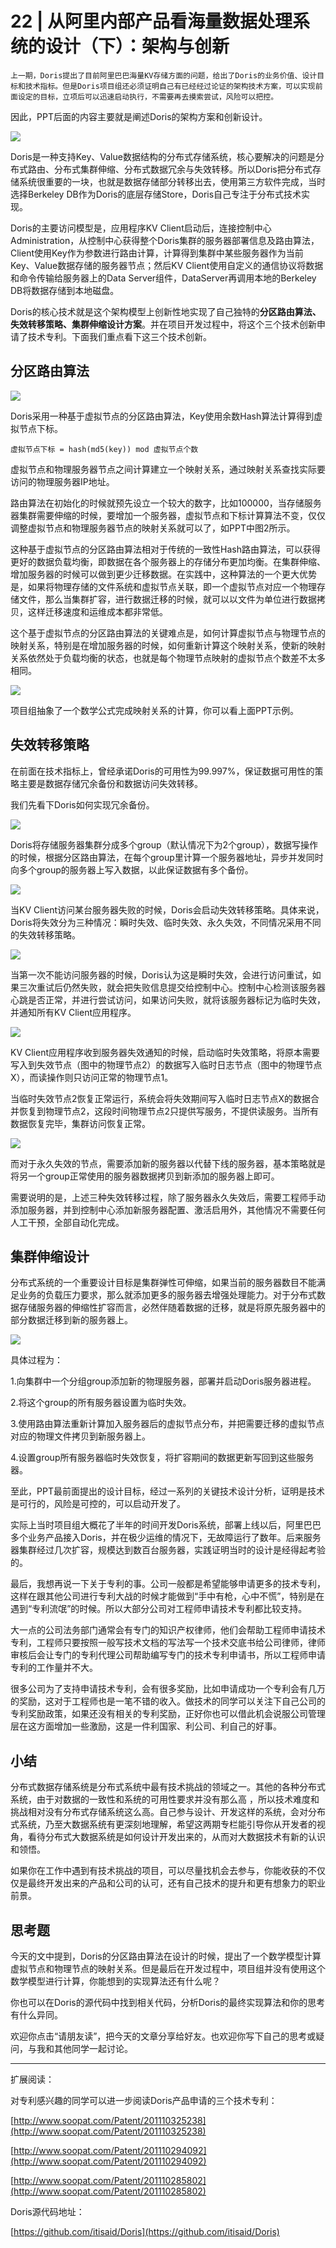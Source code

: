 # 22 | 从阿里内部产品看海量数据处理系统的设计（下）：架构与创新

    上一期，Doris提出了目前阿里巴巴海量KV存储方面的问题，给出了Doris的业务价值、设计目标和技术指标。但是Doris项目组还必须证明自己有已经经过论证的架构技术方案，可以实现前面设定的目标，立项后可以迅速启动执行，不需要再去摸索尝试，风险可以把控。

因此，PPT后面的内容主要就是阐述Doris的架构方案和创新设计。

![](https://static001.geekbang.org/resource/image/eb/5b/eb949889c4fe1823ced433ea59123a5b.png)

Doris是一种支持Key、Value数据结构的分布式存储系统，核心要解决的问题是分布式路由、分布式集群伸缩、分布式数据冗余与失效转移。所以Doris把分布式存储系统很重要的一块，也就是数据存储部分转移出去，使用第三方软件完成，当时选择Berkeley DB作为Doris的底层存储Store，Doris自己专注于分布式技术实现。

Doris的主要访问模型是，应用程序KV Client启动后，连接控制中心Administration，从控制中心获得整个Doris集群的服务器部署信息及路由算法，Client使用Key作为参数进行路由计算，计算得到集群中某些服务器作为当前Key、Value数据存储的服务器节点；然后KV Client使用自定义的通信协议将数据和命令传输给服务器上的Data Server组件，DataServer再调用本地的Berkeley DB将数据存储到本地磁盘。

Doris的核心技术就是这个架构模型上创新性地实现了自己独特的**分区路由算法、失效转移策略、集群伸缩设计方案**。并在项目开发过程中，将这个三个技术创新申请了技术专利。下面我们重点看下这三个技术创新。

## 分区路由算法

![](https://static001.geekbang.org/resource/image/01/d6/019cd0d87daf9d356bd7326cd2a928d6.png)

Doris采用一种基于虚拟节点的分区路由算法，Key使用余数Hash算法计算得到虚拟节点下标。

```
虚拟节点下标 = hash(md5(key)) mod 虚拟节点个数

```

虚拟节点和物理服务器节点之间计算建立一个映射关系，通过映射关系查找实际要访问的物理服务器IP地址。

路由算法在初始化的时候就预先设立一个较大的数字，比如100000，当存储服务器集群需要伸缩的时候，要增加一个服务器，虚拟节点和下标计算算法不变，仅仅调整虚拟节点和物理服务器节点的映射关系就可以了，如PPT中图2所示。

这种基于虚拟节点的分区路由算法相对于传统的一致性Hash路由算法，可以获得更好的数据负载均衡，即数据在各个服务器上的存储分布更加均衡。在集群伸缩、增加服务器的时候可以做到更少迁移数据。在实践中，这种算法的一个更大优势是，如果将物理存储的文件系统和虚拟节点关联，即一个虚拟节点对应一个物理存储文件，那么当集群扩容，进行数据迁移的时候，就可以以文件为单位进行数据拷贝，这样迁移速度和运维成本都非常低。

这个基于虚拟节点的分区路由算法的关键难点是，如何计算虚拟节点与物理节点的映射关系，特别是在增加服务器的时候，如何重新计算这个映射关系，使新的映射关系依然处于负载均衡的状态，也就是每个物理节点映射的虚拟节点个数差不太多相同。

![](https://static001.geekbang.org/resource/image/0a/b8/0a9dde28106a7b279048d755390638b8.png)

项目组抽象了一个数学公式完成映射关系的计算，你可以看上面PPT示例。

## 失效转移策略

在前面在技术指标上，曾经承诺Doris的可用性为99.997%，保证数据可用性的策略主要是数据存储冗余备份和数据访问失效转移。

我们先看下Doris如何实现冗余备份。

![](https://static001.geekbang.org/resource/image/cd/5e/cd2bd7fc384155e29a2b0dad4c92575e.png)

Doris将存储服务器集群分成多个group（默认情况下为2个group），数据写操作的时候，根据分区路由算法，在每个group里计算一个服务器地址，异步并发同时向多个group的服务器上写入数据，以此保证数据有多个备份。

![](https://static001.geekbang.org/resource/image/eb/fc/eba8dc671ec1a750fae74221a0782cfc.png)

当KV Client访问某台服务器失败的时候，Doris会启动失效转移策略。具体来说，Doris将失效分为三种情况：瞬时失效、临时失效、永久失效，不同情况采用不同的失效转移策略。

![](https://static001.geekbang.org/resource/image/05/0d/0584b85e62b7917fce2f11f587ea8e0d.png)

当第一次不能访问服务器的时候，Doris认为这是瞬时失效，会进行访问重试，如果三次重试后仍然失败，就会把失败信息提交给控制中心。控制中心检测该服务器心跳是否正常，并进行尝试访问，如果访问失败，就将该服务器标记为临时失效，并通知所有KV Client应用程序。

![](https://static001.geekbang.org/resource/image/8f/e8/8fb946ae9879bfbfdf403a8b686605e8.png)

KV Client应用程序收到服务器失效通知的时候，启动临时失效策略，将原本需要写入到失效节点（图中的物理节点2）的数据写入临时日志节点（图中的物理节点X），而读操作则只访问正常的物理节点1。

当临时失效节点2恢复正常运行，系统会将失效期间写入临时日志节点X的数据合并恢复到物理节点2，这段时间物理节点2只提供写服务，不提供读服务。当所有数据恢复完毕，集群访问恢复正常。

![](https://static001.geekbang.org/resource/image/39/87/390216499d8a68f9f9f607bd18fc8987.png)

而对于永久失效的节点，需要添加新的服务器以代替下线的服务器，基本策略就是将另一个group正常使用的服务器数据拷贝到新添加的服务器上即可。

需要说明的是，上述三种失效转移过程，除了服务器永久失效后，需要工程师手动添加服务器，并到控制中心添加新服务器配置、激活启用外，其他情况不需要任何人工干预，全部自动化完成。

## 集群伸缩设计

分布式系统的一个重要设计目标是集群弹性可伸缩，如果当前的服务器数目不能满足业务的负载压力要求，那么就添加更多的服务器去增强处理能力。对于分布式数据存储服务器的伸缩性扩容而言，必然伴随着数据的迁移，就是将原先服务器中的部分数据迁移到新的服务器上。

![](https://static001.geekbang.org/resource/image/dd/fe/ddaf1e4c4e13be3bb1085f2dda9ecefe.png)

具体过程为：

1.向集群中一个分组group添加新的物理服务器，部署并启动Doris服务器进程。

2.将这个group的所有服务器设置为临时失效。

3.使用路由算法重新计算加入服务器后的虚拟节点分布，并把需要迁移的虚拟节点对应的物理文件拷贝到新服务器上。

4.设置group所有服务器临时失效恢复，将扩容期间的数据更新写回到这些服务器。

至此，PPT最前面提出的设计目标，经过一系列的关键技术设计分析，证明是技术是可行的，风险是可控的，可以启动开发了。

实际上当时项目组大概花了半年的时间开发Doris系统，部署上线以后，阿里巴巴多个业务产品接入Doris，并在极少运维的情况下，无故障运行了数年。后来服务器集群经过几次扩容，规模达到数百台服务器，实践证明当时的设计是经得起考验的。

最后，我想再说一下关于专利的事。公司一般都是希望能够申请更多的技术专利，这样在跟其他公司进行专利大战的时候才能做到“手中有枪，心中不慌”，特别是在遇到“专利流氓”的时候。所以大部分公司对工程师申请技术专利都比较支持。

大一点的公司法务部门通常会有专门的知识产权律师，他们会帮助工程师申请技术专利，工程师只要按照一般写技术文档的写法写一个技术交底书给公司律师，律师审核后会让专门的专利代理公司帮助编写专门的技术专利申请书，所以工程师申请专利的工作量并不大。

很多公司为了支持申请技术专利，会有很多奖励，比如申请成功一个专利会有几万的奖励，这对于工程师也是一笔不错的收入。做技术的同学可以关注下自己公司的专利奖励政策，如果还没有相关的专利奖励，正好你也可以借此机会说服公司管理层在这方面增加一些激励，这是一件利国家、利公司、利自己的好事。

## 小结

分布式数据存储系统是分布式系统中最有技术挑战的领域之一。其他的各种分布式系统，由于对数据的一致性和系统的可用性要求并没有那么高 ，所以技术难度和挑战相对没有分布式存储系统这么高。自己参与设计、开发这样的系统，会对分布式系统，乃至大数据系统有更深刻地理解，希望这两期专栏能引导你从开发者的视角，看待分布式大数据系统是如何设计开发出来的，从而对大数据技术有新的认识和领悟。

如果你在工作中遇到有技术挑战的项目，可以尽量找机会去参与，你能收获的不仅仅是最终开发出来的产品和公司的认可，还有自己技术的提升和更有想象力的职业前景。

## 思考题

今天的文中提到，Doris的分区路由算法在设计的时候，提出了一个数学模型计算虚拟节点和物理节点的映射关系。但是最后在开发过程中，项目组并没有使用这个数学模型进行计算，你能想到的实现算法还有什么呢？

你也可以在Doris的源代码中找到相关代码，分析Doris的最终实现算法和你的思考有什么异同。

欢迎你点击“请朋友读”，把今天的文章分享给好友。也欢迎你写下自己的思考或疑问，与我和其他同学一起讨论。

* * *

扩展阅读：

对专利感兴趣的同学可以进一步阅读Doris产品申请的三个技术专利：

[http://www.soopat.com/Patent/201110325238](http://www.soopat.com/Patent/201110325238)

[http://www.soopat.com/Patent/201110294092](http://www.soopat.com/Patent/201110294092)

[http://www.soopat.com/Patent/201110285802](http://www.soopat.com/Patent/201110285802)

Doris源代码地址：

[https://github.com/itisaid/Doris](https://github.com/itisaid/Doris)
    